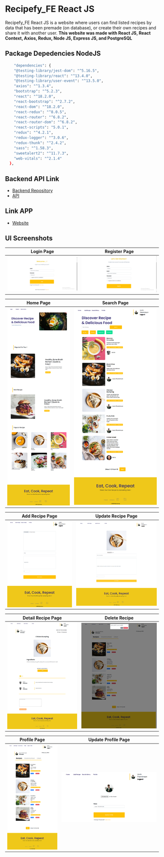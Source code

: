 # Recipefy_FE React JS
Recipefy_FE React JS is a website where users can find listed recipes by data that has been premade (on database), or create their
own recipes and share it with another user. 
**This website was made with React JS, React Context, Axios, Redux, Node JS, Express JS, and PostgreSQL**

## Package Depedencies NodeJS
```bash
    "dependencies": {
    "@testing-library/jest-dom": "^5.16.5",
    "@testing-library/react": "^13.4.0",
    "@testing-library/user-event": "^13.5.0",
    "axios": "^1.3.4",
    "bootstrap": "^5.2.3",
    "react": "^18.2.0",
    "react-bootstrap": "^2.7.2",
    "react-dom": "^18.2.0",
    "react-redux": "^8.0.5",
    "react-router": "^6.8.2",
    "react-router-dom": "^6.8.2",
    "react-scripts": "5.0.1",
    "redux": "^4.2.1",
    "redux-logger": "^3.0.6",
    "redux-thunk": "^2.4.2",
    "sass": "^1.58.3",
    "sweetalert2": "^11.7.3",
    "web-vitals": "^2.1.4"
  },
```
## Backend API Link
- [Backend Repository](https://github.com/yosuanovry/Recipefy_BE)
- [API](https://puce-victorious-bandicoot.cyclic.app)

## Link APP
- [Website](https://food-recipes-react.vercel.app/home)

## UI Screenshots
| Login Page                                                | Register Page                                              |
| --------------------------------------------------------- | --------------------------------------------------------- 
| ![Login Page](/public/login.png ) | ![Register Page](/public/register.png) |

| Home Page                                                | Search Page                                              |
| --------------------------------------------------------- | --------------------------------------------------------- 
| ![Home Page](/public/home.png ) | ![Search Page](/public/search.png) |


| Add Recipe Page                                                | Update Recipe Page                                              |
| --------------------------------------------------------- | --------------------------------------------------------- 
| ![Add Recipe Page](/public/add.png ) | ![Update Recipe Page](/public/updaterecipe.png) |


| Detail Recipe Page                                                | Delete Recipe                                              |
| --------------------------------------------------------- | --------------------------------------------------------- 
| ![Detail Recipe Page](/public/detail.png ) | ![Delete Recipe](/public/delete.png) |


| Profile Page                                                | Update Profile Page                                              |
| --------------------------------------------------------- | --------------------------------------------------------- 
| ![Profile Page](/public/profile.png ) | ![Update Profile Page](/public/updateprofile.png) |


